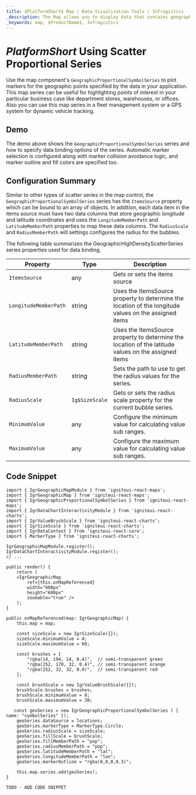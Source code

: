 ```yaml
---
title: $PlatformShort$ Map | Data Visualization Tools | Infragistics
_description: The Map allows you to display data that contains geographic locations from view models or geo-spatial data loaded from shape files on geographic imagery maps.View the demo, dependencies, usage and toolbar for more information.
_keywords: map, $ProductName$, Infragistics
---
```

# $PlatformShort$ Using Scatter Proportional Series

Use the map component's `GeographicProportionalSymbolSeries` to plot markers for the geographic points specified by the data in your application. This map series can be useful for highlighting points of interest in your particular business case like department stores, warehouses, or offices. Also you can use this map series in a fleet management system or a GPS system for dynamic vehicle tracking.

## Demo


<code-view style="height: 400px" 
           data-demos-base-url="{environment:dvDemosBaseUrl}" 
           iframe-src="{environment:dvDemosBaseUrl}/maps/geo-map-type-scatter-bubble-series" >
</code-view>


<div class="divider--half"></div>

The demo above shows the `GeographicProportionalSymbolSeries` series and how to specify data binding options of the series. Automatic marker selection is configured along with marker collision avoidance logic, and marker outline and fill colors are specified too.

## Configuration Summary
Similar to other types of scatter series in the map control, the `GeographicProportionalSymbolSeries` series has the `ItemsSource` property which can be bound to an array of objects. In addition, each data item in the items source must have two data columns that store geographic longitude and latitude coordinates and uses the `LongitudeMemberPath` and `LatitudeMemberPath` properties to map these data columns. The `RadiusScale` and `RadiusMemberPath` will settings configures the radius for the bubbles.

The following table summarizes the GeographicHighDensityScatterSeries series properties used for data binding.

Property|Type|Description
---|---|---
`ItemsSource`|any|Gets or sets the items source
`LongitudeMemberPath`|string|Uses the ItemsSource property to determine the location of the longitude values on the assigned items
`LatitudeMemberPath`|string|Uses the ItemsSource property to determine the location of the latitude values on the assigned items
`RadiusMemberPath`|string|Sets the path to use to get the radius values for the series.
`RadiusScale`|`Ig$SizeScale`|Gets or sets the radius scale property for the current bubble series.
`MinimumValue`|any|Configure the minimum value for calculating value sub ranges.
`MaximumValue`|any|Configure the maximum value for calculating value sub ranges.

## Code Snippet

<!--React -->
```tsx
import { IgrGeographicMapModule } from 'igniteui-react-maps';
import { IgrGeographicMap } from 'igniteui-react-maps';
import { IgrGeographicProportionalSymbolSeries } from 'igniteui-react-maps';
import { IgrDataChartInteractivityModule } from 'igniteui-react-charts';
import { IgrValueBrushScale } from 'igniteui-react-charts';
import { IgrSizeScale } from 'igniteui-react-charts';
import { IgrDataContext } from 'igniteui-react-core';
import { MarkerType } from 'igniteui-react-charts';

IgrGeographicMapModule.register();
IgrDataChartInteractivityModule.register();
// ...

public render() {
    return (
    <IgrGeographicMap
        ref={this.onMapReferenced}
        width="600px"
        height="600px"
        zoomable="true" />
    );
}

public onMapReferenced(map: IgrGeographicMap) {
    this.map = map;

    const sizeScale = new IgrSizeScale({});
    sizeScale.minimumValue = 4;
    sizeScale.maximumValue = 60;

    const brushes = [
        "rgba(14, 194, 14, 0.4)",  // semi-transparent green
        "rgba(252, 170, 32, 0.4)", // semi-transparent orange
        "rgba(252, 32, 32, 0.4)",  // semi-transparent red
    ];

    const brushScale = new IgrValueBrushScale({});
    brushScale.brushes = brushes;
    brushScale.minimumValue = 0;
    brushScale.maximumValue = 30;

   const geoSeries = new IgrGeographicProportionalSymbolSeries ( { name: "symbolSeries" });
    geoSeries.dataSource = locations;
    geoSeries.markerType = MarkerType.Circle;
    geoSeries.radiusScale = sizeScale;
    geoSeries.fillScale = brushScale;
    geoSeries.fillMemberPath = "pop";
    geoSeries.radiusMemberPath = "pop";
    geoSeries.latitudeMemberPath = "lat";
    geoSeries.longitudeMemberPath = "lon";
    geoSeries.markerOutline = "rgba(0,0,0,0.3)";

    this.map.series.add(geoSeries);
}
```

<!--Angular -->

```html
TODO - ADD CODE SNIPPET
```
